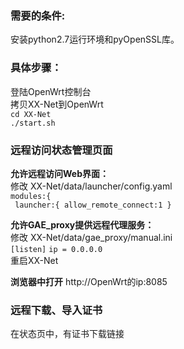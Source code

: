 
### 需要的条件:
安装python2.7运行环境和pyOpenSSL库。  

### 具体步骤：
登陆OpenWrt控制台  
拷贝XX-Net到OpenWrt  
`cd XX-Net`   
`./start.sh`  
  
### 远程访问状态管理页面
**允许远程访问Web界面：**  
修改 XX-Net/data/launcher/config.yaml  
  `modules:{`  
  ` launcher:{ allow_remote_connect:1 }`  
  
**允许GAE_proxy提供远程代理服务：**  
  修改 XX-Net/data/gae_proxy/manual.ini    
`[listen]`
`ip = 0.0.0.0
`  
重启XX-Net  
  
**浏览器中打开**
 http://OpenWrt的ip:8085  

### 远程下载、导入证书  
  在状态页中，有证书下载链接  

